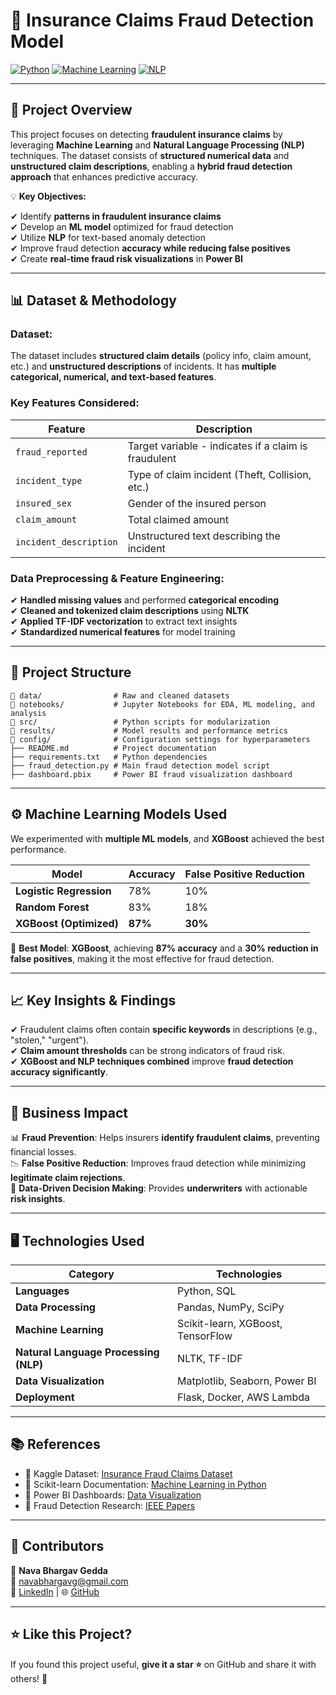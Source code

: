 # 🚨 **Insurance Claims Fraud Detection Model**  

[![Python](https://img.shields.io/badge/Python-3.9-blue.svg)](https://www.python.org/) [![Machine Learning](https://img.shields.io/badge/Machine%20Learning-XGBoost-green)](https://xgboost.readthedocs.io/en/latest/) [![NLP](https://img.shields.io/badge/NLP-NLTK-orange)](https://www.nltk.org/)  

---

## 📌 **Project Overview**  
This project focuses on detecting **fraudulent insurance claims** by leveraging **Machine Learning** and **Natural Language Processing (NLP)** techniques. The dataset consists of **structured numerical data** and **unstructured claim descriptions**, enabling a **hybrid fraud detection approach** that enhances predictive accuracy.  

💡 **Key Objectives:**  

✔ Identify **patterns in fraudulent insurance claims**  
✔ Develop an **ML model** optimized for fraud detection  
✔ Utilize **NLP** for text-based anomaly detection  
✔ Improve fraud detection **accuracy while reducing false positives**  
✔ Create **real-time fraud risk visualizations** in **Power BI**  

---

## 📊 **Dataset & Methodology**  
### **Dataset:**  
The dataset includes **structured claim details** (policy info, claim amount, etc.) and **unstructured descriptions** of incidents. It has **multiple categorical, numerical, and text-based features**.  

### **Key Features Considered:**  
| **Feature** | **Description** |
|------------|----------------|
| `fraud_reported` | Target variable - indicates if a claim is fraudulent |
| `incident_type` | Type of claim incident (Theft, Collision, etc.) |
| `insured_sex` | Gender of the insured person |
| `claim_amount` | Total claimed amount |
| `incident_description` | Unstructured text describing the incident |

### **Data Preprocessing & Feature Engineering:**  
✔ **Handled missing values** and performed **categorical encoding**  
✔ **Cleaned and tokenized claim descriptions** using **NLTK**  
✔ **Applied TF-IDF vectorization** to extract text insights  
✔ **Standardized numerical features** for model training  

---

## 📁 **Project Structure**  
```
📂 data/                # Raw and cleaned datasets
📂 notebooks/           # Jupyter Notebooks for EDA, ML modeling, and analysis
📂 src/                 # Python scripts for modularization
📂 results/             # Model results and performance metrics
📂 config/              # Configuration settings for hyperparameters
├── README.md          # Project documentation
├── requirements.txt   # Python dependencies
├── fraud_detection.py # Main fraud detection model script
├── dashboard.pbix     # Power BI fraud visualization dashboard
```

---

## ⚙️ **Machine Learning Models Used**
We experimented with **multiple ML models**, and **XGBoost** achieved the best performance.

| **Model**                  | **Accuracy** | **False Positive Reduction** |
|----------------------------|-------------|------------------------------|
| **Logistic Regression**    | 78%         | 10%                          |
| **Random Forest**          | 83%         | 18%                          |
| **XGBoost (Optimized)**    | **87%**     | **30%**                       |

📌 **Best Model**: **XGBoost**, achieving **87% accuracy** and a **30% reduction in false positives**, making it the most effective for fraud detection.

---

## 📈 **Key Insights & Findings**
✔ Fraudulent claims often contain **specific keywords** in descriptions (e.g., "stolen," "urgent").  
✔ **Claim amount thresholds** can be strong indicators of fraud risk.  
✔ **XGBoost and NLP techniques combined** improve **fraud detection accuracy significantly**.  

---

## 🚀 **Business Impact**
📊 **Fraud Prevention**: Helps insurers **identify fraudulent claims**, preventing financial losses.  
📉 **False Positive Reduction**: Improves fraud detection while minimizing **legitimate claim rejections**.  
🧠 **Data-Driven Decision Making**: Provides **underwriters** with actionable **risk insights**.  

---

## 🖥️ **Technologies Used**
| **Category**         | **Technologies** |
|----------------------|-----------------|
| **Languages**        | Python, SQL |
| **Data Processing**  | Pandas, NumPy, SciPy |
| **Machine Learning** | Scikit-learn, XGBoost, TensorFlow |
| **Natural Language Processing (NLP)** | NLTK, TF-IDF |
| **Data Visualization** | Matplotlib, Seaborn, Power BI |
| **Deployment**       | Flask, Docker, AWS Lambda |

---

## 📚 **References**
- 📄 Kaggle Dataset: [Insurance Fraud Claims Dataset](https://www.kaggle.com/)  
- 📄 Scikit-learn Documentation: [Machine Learning in Python](https://scikit-learn.org/stable/)  
- 📄 Power BI Dashboards: [Data Visualization](https://powerbi.microsoft.com/)  
- 📄 Fraud Detection Research: [IEEE Papers](https://ieeexplore.ieee.org/)  

---

## 🤝 **Contributors**
👤 **Nava Bhargav Gedda**  
📩 [navabhargavg@gmail.com](mailto:navabhargavg@gmail.com)  
🔗 [LinkedIn](https://linkedin.com/in/nava-bhargav-gedda-4a4a30151) | 🌐 [GitHub](https://github.com/Navabhargav)  

---

## ⭐ **Like this Project?**
If you found this project useful, **give it a star ⭐** on GitHub and share it with others! 🚀
